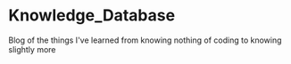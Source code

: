 # Knowledge_Database
Blog of the things I've learned from knowing nothing of coding to knowing slightly more
